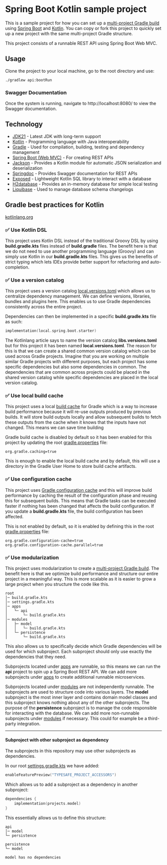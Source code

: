 # Spring Boot Kotlin sample project

This is a sample project for how you can set up a 
[multi-project Gradle build](https://docs.gradle.org/current/userguide/multi_project_builds.html) 
using [Spring Boot](https://github.com/spring-projects/spring-boot) 
and [Kotlin](https://github.com/JetBrains/kotlin).
You can copy or fork this project to quickly set up a 
new project with the same multi-project Gradle structure.

This project consists of a runnable REST API using Spring Boot Web MVC.

## Usage
Clone the project to your local machine, go to the root directory and use:
```
./gradlew api:bootRun
```

### Swagger Documentation
Once the system is running, navigate to http://localhost:8080/ 
to view the Swagger documentation.

## Technology
- [JDK21](https://openjdk.org/projects/jdk/21/) - Latest JDK with long-term support 
- [Kotlin](https://github.com/JetBrains/kotlin) - Programming language with Java interoperability
- [Gradle](https://github.com/gradle/gradle) - Used for compilation, building, testing and dependency management
- [Spring Boot (Web MVC)](https://github.com/spring-projects/spring-boot) - For creating REST APIs
- [Jackson](https://github.com/FasterXML/jackson-module-kotlin) - Provides a Kotlin module for automatic JSON serialization and deserialization
- [Springdoc](https://github.com/springdoc/springdoc-openapi) - Provides Swagger documentation for REST APIs
- [Exposed](https://github.com/JetBrains/Exposed) - Lightweight Kotlin SQL library to interact with a database
- [H2database](https://github.com/h2database/h2database) - Provides an in-memory database for simple local testing
- [Liquibase](https://github.com/liquibase/liquibase) - Used to manage database schema changelogs

## Gradle best practices for Kotlin
[kotlinlang.org](https://kotlinlang.org/docs/gradle-best-practices.html)

### ✅ Use Kotlin DSL
This project uses Kotlin DSL instead of the traditional Groovy DSL by 
using **build.gradle.kts** files instead of **build.gradle** files.
The benefit here is that we do not need to use another programming 
language (Groovy) and can simply use Kotlin in our **build.gradle.kts** files.
This gives us the benefits of strict typing which lets IDEs provide 
better support for refactoring and auto-completion.

### ✅ Use a version catalog 

This project uses a version catalog 
[local.versions.toml](gradle/local.versions.toml)
which allows us to centralize dependency management. 
We can define versions, libraries, bundles and plugins here.
This enables us to use Gradle dependencies consistently across the entire project.

Dependencies can then be implemented in a specific **build.gradle.kts** file as such:
```kotlin
implementation(local.spring.boot.starter)
```

The Kotlinlang article says to name the version catalog **libs.versions.toml** 
but for this project it has been named **local.versions.toml**. The reason 
for this is that we can create a shared common version catalog which can 
be used across Gradle projects. Imagine that you are working on multiple 
similar Gradle projects with different purposes, but each project has some 
specific dependencies but also some dependencies in common. The dependencies 
that are common across projects could be placed in the shared version catalog 
while specific dependencies are placed in the local version catalog.

### ✅ Use local build cache

This project uses a local 
[build cache](https://docs.gradle.org/current/userguide/build_cache.html)
for Gradle which is a way to increase build performance because it will 
re-use outputs produced by previous builds. It will store build outputs 
locally and allow subsequent builds to fetch these outputs from the cache 
when it knows that the inputs have not changed. 
This means we can save time building

Gradle build cache is disabled by default so it has been enabled for this 
project by updating the root [gradle.properties](gradle.properties) file:
```properties
org.gradle.caching=true
```

This is enough to enable the local build cache
and by default, this will use a directory in the Gradle User Home 
to store build cache artifacts.

### ✅ Use configuration cache

This project uses 
[Gradle configuration cache](https://docs.gradle.org/current/userguide/configuration_cache.html)
and this will improve build performance by caching the result of the 
configuration phase and reusing this for subsequent builds. This means 
that Gradle tasks can be executed faster if nothing has been changed 
that affects the build configuration. If you update a **build.gradle.kts** 
file, the build configuration has been affected.

This is not enabled by default, so it is enabled by defining this in 
the root [gradle.properties](gradle.properties) file:
```properties
org.gradle.configuration-cache=true
org.gradle.configuration-cache.parallel=true
```

### ✅ Use modularization

This project uses modularization to create a 
[multi-project Gradle build](https://docs.gradle.org/current/userguide/multi_project_builds.html).
The benefit here is that we optimize build performance and structure our 
entire project in a meaningful way. This is more scalable as it is easier 
to grow a large project when you structure the code like this.

```
root
│─ build.gradle.kts
│─ settings.gradle.kts
│─ apps
│   └─ api
│       └─ build.gradle.kts
│─ modules
│   ├─ model
│   │   └─ build.gradle.kts
│   └─ persistence
│       └─ build.gradle.kts
```

This also allows us to specifically decide which Gradle dependencies will be used
for which subproject. Each subproject should only use exactly the dependencies
that they need.

Subprojects located under [apps](apps) are runnable, so this means we can 
run the **api** project to spin up a Spring Boot REST API. We can add more 
subprojects under [apps](apps) to create additional runnable microservices.

Subprojects located under [modules](modules) are not independently runnable. 
The subprojects are used to structure code into various layers. The **model** 
subproject is the most inner layer and contains domain model classes and this 
subproject knows nothing about any of the other subprojects. The purpose of 
the **persistence** subproject is to manage the code responsible for 
interacting with the database. We can add more non-runnable subprojects 
under [modules](modules) if necessary. This could for example 
be a third-party integration.

---

#### Subproject with other subproject as dependency

The subprojects in this repository may use other subprojects as dependencies.

In our root [settings.gradle.kts](settings.gradle.kts) we have added:
```kotlin
enableFeaturePreview("TYPESAFE_PROJECT_ACCESSORS")
```
Which allows us to add a subproject as a dependency in another subproject:

```kotlin
dependencies {
    implementation(projects.model)
}
```

This essentially allows us to define this structure:

```
api  
│─ model  
└─ persistence

persistence  
└─ model

model has no dependencies
```
